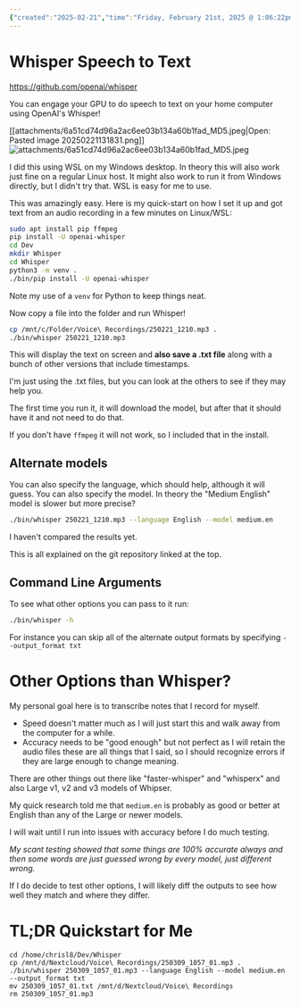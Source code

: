 ```yaml
---
{"created":"2025-02-21","time":"Friday, February 21st, 2025 @ 1:06:22pm","tags":["KnowledgeBase"],"authors":["ChrisL8"],"dg-publish":true,"permalink":"/knowledge-base/using-whisper-to-set-up-speech-to-text-processing/","dgPassFrontmatter":true}
---
```



# Whisper Speech to Text
https://github.com/openai/whisper

You can engage your GPU to do speech to text on your home computer using OpenAI's Whisper!

[[attachments/6a51cd74d96a2ac6ee03b134a60b1fad_MD5.jpeg|Open: Pasted image 20250221131831.png]]
![attachments/6a51cd74d96a2ac6ee03b134a60b1fad_MD5.jpeg](/img/user/attachments/6a51cd74d96a2ac6ee03b134a60b1fad_MD5.jpeg)

I did this using WSL on my Windows desktop. In theory this will also work just fine on a regular Linux host. It might also work to run it from Windows directly, but I didn't try that. WSL is easy for me to use.

This was amazingly easy. Here is my quick-start on how I set it up and got text from an audio recording in a few minutes on Linux/WSL:

```bash
sudo apt install pip ffmpeg
pip install -U openai-whisper
cd Dev
mkdir Whisper
cd Whisper
python3 -m venv .
./bin/pip install -U openai-whisper
```
Note my use of a `venv` for Python to keep things neat.

Now copy a file into the folder and run Whisper!
```bash
cp /mnt/c/Folder/Voice\ Recordings/250221_1210.mp3 .
./bin/whisper 250221_1210.mp3
```
This will display the text on screen and **also save a .txt file** along with a bunch of other versions that include timestamps.

I'm just using the .txt files, but you can look at the others to see if they may help you.

The first time you run it, it will download the model, but after that it should have it and not need to do that.

If you don't have `ffmpeg` it will not work, so I included that in the install.

## Alternate models
You can also specify the language, which should help, although it will guess.
You can also specify the model. In theory the "Medium English" model is slower but more precise?
```bash
./bin/whisper 250221_1210.mp3 --language English --model medium.en
```
I haven't compared the results yet.

This is all explained on the git repository linked at the top.
## Command Line Arguments
To see what other options you can pass to it run:
```bash
./bin/whisper -h
```
For instance you can skip all of the alternate output formats by specifying `--output_format txt`
# Other Options than Whisper?

My personal goal here is to transcribe notes that I record for myself.
 - Speed doesn't matter much as I will just start this and walk away from the computer for a while.
 - Accuracy needs to be "good enough" but not perfect as I will retain the audio files these are all things that I said, so I should recognize errors if they are large enough to change meaning.

There are other things out there like "faster-whisper" and "whisperx" and also Large v1, v2 and v3 models of Whipser.

My quick research told me that `medium.en` is probably as good or better at English than any of the Large or newer models.

I will wait until I run into issues with accuracy before I do much testing.

*My scant testing showed that some things are 100% accurate always and then some words are just guessed wrong by every model, just different wrong.*

If I do decide to test other options, I will likely diff the outputs to see how well they match and where they differ.

# TL;DR Quickstart for Me
```
cd /home/chrisl8/Dev/Whisper
cp /mnt/d/Nextcloud/Voice\ Recordings/250309_1057_01.mp3 .
./bin/whisper 250309_1057_01.mp3 --language English --model medium.en --output_format txt
mv 250309_1057_01.txt /mnt/d/Nextcloud/Voice\ Recordings
rm 250309_1057_01.mp3
```

